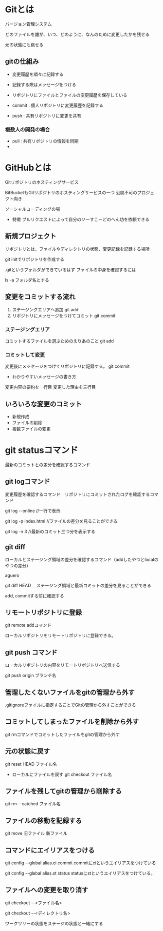 # Gitとは
バージョン管理システム

どのファイルを誰が、いつ、どのように、なんのために変更したかを残せる

元の状態にも戻せる

## gitの仕組み
* 変更履歴を順々に記録する
* 記録する際はメッセージをつける

* リポジトリにファイルとファイルの変更履歴を保存している
* commit : 個人リポジトリに変更履歴を記録する
* push : 共有リポジトリに変更を共有

### 複数人の開発の場合
* pull : 共有リポジトリの情報を同期
* 

# GitHubとは
Gitリポジトリのホスティングサービス

BitBucketもGitリポジトリのホスティングサービスの一つ
公開不可のプロジェクト向き

ソーシャルコーディングの場

* 特徴
プルリクエストによって自分のソーすこーどのへん功を依頼できる

## 新規プロジェクト
リポジトリとは、ファイルやディレクトリの状態、変更記録を記録する場所

git initでリポジトリを作成する

.gitというフォルダができているはず
ファイルの中身を確認するには

ls -a フォルダ名とする

## 変更をコミットする流れ
1. ステージングエリアへ追加 git add
2. リポジトリにメッセージをつけてコミット git commit

### ステージングエリア
コミットするファイルを選ぶためのえりあのこと git add

### コミットして変更
変更後にメッセージをつけてリポジトリに記録する。
 git commit

* わかりやすいメッセージの書き方

変更内容の要約を一行目
変更した理由を三行目

## いろいろな変更のコミット
* 新規作成
* ファイルの削除
* 複数ファイルの変更

# git statusコマンド
最新のコミットとの差分を確認するコマンド

## git logコマンド
変更履歴を確認するコマンド　リポジトリにコミットされたログを確認するコマンド

git log --online //一行で表示

git log -p index.html //ファイルの差分を見ることができる

git log -n 3 //最新のコミット三つ分を表示する

## git diff
ローカルとステージング領域の差分を確認するコマンド（addしたやつとlocalのやつの差分）

aguero

git diff HEAD 　ステージング領域と最新コミットの差分を見ることができる

add, commitする前に確認する

## リモートリポジトリに登録
git remote addコマンド

ローカルリポジトリをリモートリポジトリに登録できる。

## git push コマンド
ローカルリポジトリの内容をリモートリポジトリへ送信する

git push origin ブランチ名

## 管理したくないファイルをgitの管理から外す

.gitignoreファイルに指定することでGitの管理から外すことができる

## コミットしてしまったファイルを削除から外す
git rmコマンドでコミットしたファイルをgitの管理から外す

## 元の状態に戻す
git reset HEAD ファイル名

* ローカルにファイルを戻す
    git checkout ファイル名

## ファイルを残してgitの管理から削除する
git rm --catched ファイル名


## ファイルの移動を記録する
git move 旧ファイル 新ファイル


## コマンドにエイリアスをつける
git config --global alias.ci commit  commitにciというエイリアスをつけている

git config --glabal alias.st status statusにstというエイリアスをつけている。

## ファイルへの変更を取り消す
git checkout --<ファイル名>

git checkout --<ディレクトリ名>

ワークツリーの状態をステージの状態と一緒にする
